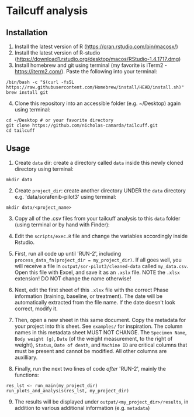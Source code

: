 # Tailcuff analysis

## Installation
1. Install the latest version of R (https://cran.rstudio.com/bin/macosx/)
2. Install the latest version of R-studio (https://download1.rstudio.org/desktop/macos/RStudio-1.4.1717.dmg)
3. Install homebrew and git using terminal (my favorite is iTerm2 - https://iterm2.com/). Paste the following into your terminal: 
```
/bin/bash -c "$(curl -fsSL https://raw.githubusercontent.com/Homebrew/install/HEAD/install.sh)"
brew install git
```
4. Clone this repository into an accessible folder (e.g. ~/Desktop) again using terminal:
```
cd ~/Desktop # or your favorite directory
git clone https://github.com/nicholas-camarda/tailcuff.git
cd tailcuff
```

## Usage
1. Create `data` dir: create a directory called `data` inside this newly cloned directory using terminal:
```
mkdir data
```
2. Create `project_dir`: create another directory UNDER the `data` directory e.g. 'data/sorafenib-pilot3' using terminal:
```
mkdir data/<project_name>
```
3. Copy all of the .csv files from your tailcuff analysis to this `data` folder (using terminal or by hand with Finder):
4. Edit the `scripts/exec.R` file and change the variables accordingly inside Rstudio.


5. First, run all code up until 'RUN-2', including `process_data_fn(project_dir = my_project_dir)`. If all goes well, you will receive a file in `output/sor-pilot3/cleaned-data` called `my_data.csv`. Open this file with Excel, and save it as an `.xslx` file. NOTE the `.xlsx` extension! DO NOT change the name otherwise!
6. Next, edit the first sheet of this `.xlsx` file with the correct Phase information (training, baseline, or treatment). The date will be automatically extracted from the file name. If the date doesn't look correct, modify it.
7. Then, open a new sheet in this same document. Copy the metadata for your project into this sheet. See `examples/` for inspiration. The column names in this metadata sheet MUST NOT CHANGE. The `Specimen Name`, `Body weight (g)`, `Date` (of the weight measurement, to the right of weight), `Status`, `Date of death`, and `Machine ID` are critical columns that must be present and cannot be modified. All other columns are auxilliary. 
8. Finally, run the next two lines of code *after* 'RUN-2', mainly the functions:
```
res_lst <- run_main(my_project_dir)
run_plots_and_analysis(res_lst, my_project_dir)
```
9. The results will be displayed under `output/<my_project_dir>/results`, in addition to various additional information (e.g. `metadata`)





